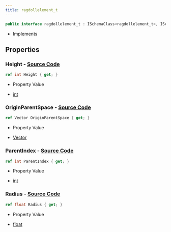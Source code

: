 ```yaml
---
title: ragdollelement_t
---
```


```csharp
public interface ragdollelement_t : ISchemaClass<ragdollelement_t>, ISchemaField, ISchemaClass, INativeHandle
```

- Implements

## Properties

### **Height** - [Source Code](https://github.com/swiftly-solution/swiftlys2/blob/main/managed/src/SwiftlyS2.Generated/Schemas/Interfaces/ragdollelement_t.cs#L22)

```csharp
ref int Height { get; }
```

- Property Value

- [int](https://learn.microsoft.com/dotnet/api/system.int32)

### **OriginParentSpace** - [Source Code](https://github.com/swiftly-solution/swiftlys2/blob/main/managed/src/SwiftlyS2.Generated/Schemas/Interfaces/ragdollelement_t.cs#L16)

```csharp
ref Vector OriginParentSpace { get; }
```

- Property Value

- [Vector](/docs/api/shared/natives/vector)

### **ParentIndex** - [Source Code](https://github.com/swiftly-solution/swiftlys2/blob/main/managed/src/SwiftlyS2.Generated/Schemas/Interfaces/ragdollelement_t.cs#L18)

```csharp
ref int ParentIndex { get; }
```

- Property Value

- [int](https://learn.microsoft.com/dotnet/api/system.int32)

### **Radius** - [Source Code](https://github.com/swiftly-solution/swiftlys2/blob/main/managed/src/SwiftlyS2.Generated/Schemas/Interfaces/ragdollelement_t.cs#L20)

```csharp
ref float Radius { get; }
```

- Property Value

- [float](https://learn.microsoft.com/dotnet/api/system.single)

